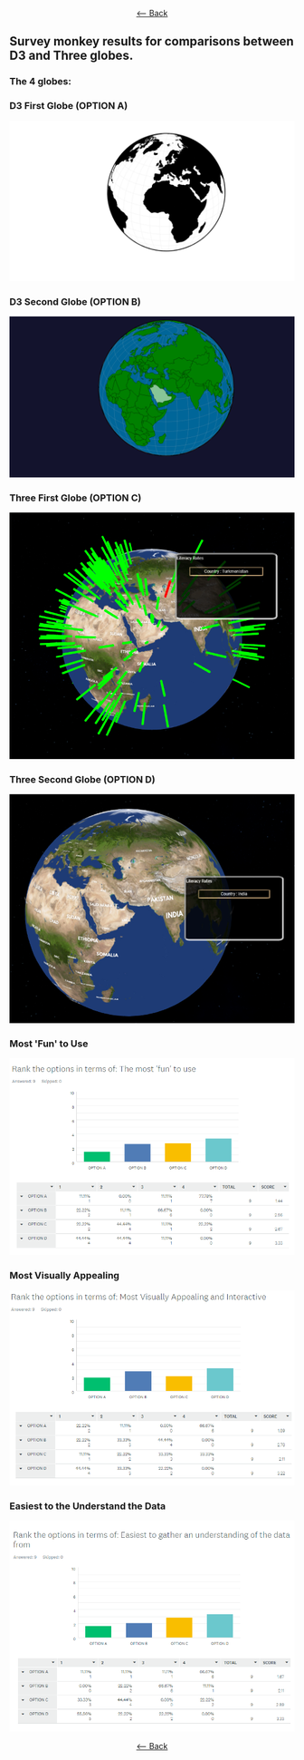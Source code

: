 <div align = center>
  
  [<-- Back](https://github.com/jess-mw/desk23/blob/main/Documentation/3.%20UX%20Design/README.md#sprint-2-incorporating-interactivity)
  
  </div>

## Survey monkey results for comparisons between D3 and Three globes.

### The 4 globes: 

### D3 First Globe (OPTION A) 
![image](https://github.com/jess-mw/desk23/blob/main/Documentation/3.%20UX%20Design/Feedback/Second%20SurveyMonkey%20Results/Design%20Choice%201.png)

### D3 Second Globe (OPTION B) 
![image](https://github.com/jess-mw/desk23/blob/main/Documentation/3.%20UX%20Design/Feedback/Second%20SurveyMonkey%20Results/Design%20Choice%202.png)

### Three First Globe (OPTION C) 
![image](https://github.com/jess-mw/desk23/blob/main/Documentation/3.%20UX%20Design/Feedback/Second%20SurveyMonkey%20Results/Design%20Choice%203.PNG)

### Three Second Globe (OPTION D) 
![image](https://github.com/jess-mw/desk23/blob/main/Documentation/3.%20UX%20Design/Feedback/Second%20SurveyMonkey%20Results/Design%20Choice%204.PNG)

### Most 'Fun' to Use 
![image](https://github.com/jess-mw/desk23/blob/main/Documentation/3.%20UX%20Design/Feedback/Second%20SurveyMonkey%20Results/MostFun.PNG)

### Most Visually Appealing
![image](https://github.com/jess-mw/desk23/blob/main/Documentation/3.%20UX%20Design/Feedback/Second%20SurveyMonkey%20Results/MostVisuallyAppealing.PNG)

### Easiest to the Understand the Data
![image](https://github.com/jess-mw/desk23/blob/main/Documentation/3.%20UX%20Design/Feedback/Second%20SurveyMonkey%20Results/UnderstandingTheData.PNG)

<div align = center>
  
  [<-- Back](https://github.com/jess-mw/desk23/blob/main/Documentation/3.%20UX%20Design/README.md#sprint-2-incorporating-interactivity)
  
  </div>
